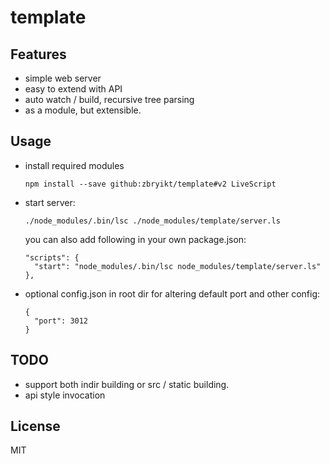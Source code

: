 # template 

## Features

 * simple web server
 * easy to extend with API
 * auto watch / build, recursive tree parsing
 * as a module, but extensible.


## Usage

 * install required modules
   ```
   npm install --save github:zbryikt/template#v2 LiveScript
   ```
 * start server:
   ```
   ./node_modules/.bin/lsc ./node_modules/template/server.ls
   ```
   you can also add following in your own package.json:
   ```
   "scripts": {
     "start": "node_modules/.bin/lsc node_modules/template/server.ls"
   },
   ```
 * optional config.json in root dir for altering default port and other config:
   ```
   {
     "port": 3012
   }
   ```


## TODO

 * support both indir building or src / static building.
 * api style invocation


## License

MIT
